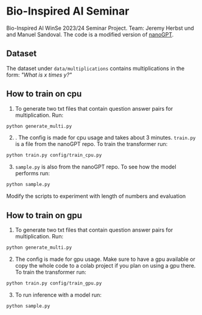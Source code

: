 # Bio-Inspired AI Seminar

Bio-Inspired AI WinSe 2023/24 Seminar Project. Team: Jeremy Herbst und and Manuel Sandoval.
The code is a modified version of [nanoGPT](https://github.com/karpathy/nanoGPT).

## Dataset

The dataset under `data/multiplications` contains multiplications in the form: _"What is x times y?"_

## How to train on cpu

1. To generate two txt files that contain question answer pairs for multiplication. Run:

```sh
python generate_multi.py 
```

2. . The config is made for cpu usage and takes about 3 minutes.
`train.py` is a file from the nanoGPT repo. To train the transformer run:

```sh
python train.py config/train_cpu.py
```

3. `sample.py` is also from the nanoGPT repo. To see how the model performs run:

```sh
python sample.py
```

Modify the scripts to experiment with length of numbers and evaluation

## How to train on gpu

1. To generate two txt files that contain question answer pairs for multiplication. Run:

```sh
python generate_multi.py 
```

2. The config is made for gpu usage. Make sure to have a gpu available or copy the whole code to a colab project if you plan on using a gpu there.
To train the transformer run:

```sh
python train.py config/train_gpu.py
```

3. To run inference with a model run:

```sh
python sample.py
```
